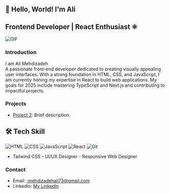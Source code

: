 ## 👋 Hello, World! I'm Ali
## Frontend Developer | React Enthusiast ⚛️
  ![GIF](https://media.giphy.com/media/qgQUggAC3Pfv687qPC/giphy.gif)


### Introduction
I am Ali Mehdizadeh               
A passionate front-end developer dedicated to creating visually appealing user interfaces. With a strong foundation in HTML, CSS, and JavaScript, I am currently honing my expertise in React to build web applications. My goals for 2025 include mastering TypeScript and Next.js and contributing to impactful projects.

### Projects
- [Project 2](https://github.com/Ali-mehdizadeh73/Camping-Web): Brief description.

## 🛠️ Tech Skill
![HTML](https://img.icons8.com/color/48/000000/html-5.png) ![CSS](https://img.icons8.com/color/48/000000/css3.png) ![JavaScript](https://img.icons8.com/color/48/000000/javascript.png)
![React](https://img.icons8.com/color/48/000000/react-native.png)
![Git](https://img.icons8.com/color/48/000000/git.png)
- Tailwind CSS - UI/UX Designer - Responsive Web Designer
### Contact
- Email: [:mehdizadehali73@gmail.com](mehdizadehali73@gmail.com)
- LinkedIn: [My LinkedIn](https://www.linkedin.com/in/ali-mehdizadeh-40548a315/)
